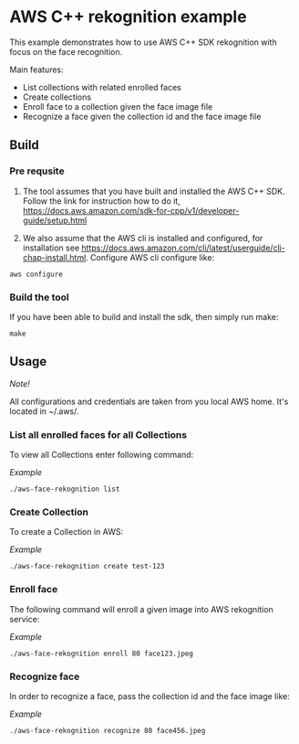 
# AWS C++ rekognition example
This example demonstrates how to use AWS C++ SDK rekognition with focus on the face recognition.

Main features:
- List collections with related enrolled faces
- Create collections
- Enroll face to a collection given the face image file
- Recognize a face given the collection id and the face image file

## Build

### Pre requsite
1) The tool assumes that you have built and installed the AWS C++ SDK. Follow the link for instruction how to do it, <https://docs.aws.amazon.com/sdk-for-cpp/v1/developer-guide/setup.html>

2) We also assume that the AWS cli is installed and configured, for installation see <https://docs.aws.amazon.com/cli/latest/userguide/cli-chap-install.html>. Configure AWS cli configure like:
 
```
aws configure
```

### Build the tool
If you have been able to build and install the sdk, then simply run make:

```
make
```

## Usage
_Note!_

All configurations and credentials are taken from you local AWS home. It's located in ~/.aws/.

### List all enrolled faces for all Collections
To view all Collections enter following command:

_Example_

```
./aws-face-rekognition list
```

### Create Collection
To create a Collection in AWS:

_Example_

```
./aws-face-rekognition create test-123
```

### Enroll face
The following command will enroll a given image into AWS rekognition service:

_Example_

```
./aws-face-rekognition enroll 80 face123.jpeg
```

### Recognize face
In order to recognize a face, pass the collection id and the face image like:

_Example_

```
./aws-face-rekognition recognize 80 face456.jpeg
```
